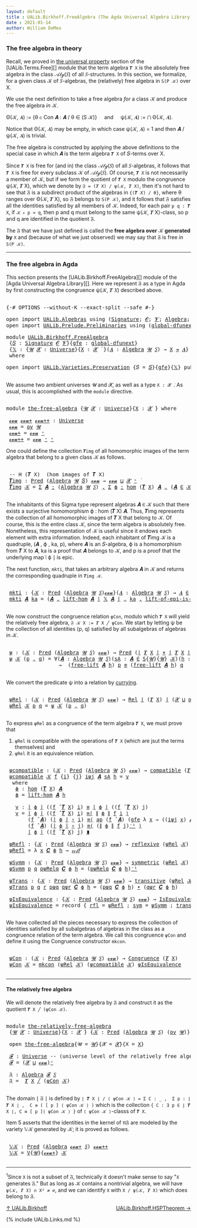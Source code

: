 ```yaml
---
layout: default
title : UALib.Birkhoff.FreeAlgebra (The Agda Universal Algebra Library)
date : 2021-01-14
author: William DeMeo
---
```


### <a id="the-free-algebra-in-theory">The free algebra in theory</a>

Recall, we proved in [the universal property](UALib.Terms.Free.html#the-universal-property) section of the [UALib.Terms.Free][] module that the term algebra `𝑻 X` is the absolutely free algebra in the class 𝒜𝓁ℊ(𝑆) of all 𝑆-structures. In this section, we formalize, for a given class 𝒦 of 𝑆-algebras, the (relatively) free algebra in `S(P 𝒦)` over X.

We use the next definition to take a free algebra *for* a class 𝒦 and produce the free algebra *in* 𝒦.

Θ(𝒦, 𝑨) := {θ ∈ Con 𝑨 : 𝑨 / θ ∈ (S 𝒦)} &nbsp; &nbsp; and &nbsp; &nbsp; ψ(𝒦, 𝑨) := ⋂ Θ(𝒦, 𝑨).

Notice that Θ(𝒦, 𝑨) may be empty, in which case ψ(𝒦, 𝑨) = 1 and then 𝑨 / ψ(𝒦, 𝑨) is trivial.

The free algebra is constructed by applying the above definitions to the special case in which 𝑨 is the term algebra `𝑻 X` of 𝑆-terms over X.

Since `𝑻 X` is free for (and in) the class 𝒜𝓁ℊ(𝑆) of all 𝑆-algebras, it follows that `𝑻 X` is free for every subclass 𝒦 of 𝒜𝓁ℊ(𝑆). Of course, `𝑻 X` is not necessarily a member of 𝒦, but if we form the quotient of `𝑻 X` modulo the congruence ψ(𝒦, 𝑻 X), which we denote by `𝔉 = (𝑻 X) / ψ(𝒦, 𝑻 X)`, then it's not hard to see that 𝔉 is a subdirect product of the algebras in `{(𝑻 𝑋) / θ}`, where θ ranges over Θ(𝒦, 𝑻 X), so 𝔉 belongs to `S(P 𝒦)`, and it follows that 𝔉 satisfies all the identities satisfied by all members of 𝒦.  Indeed, for each pair `p q : 𝑻 X`, if `𝒦 ⊧ p ≈ q`, then p and q must belong to the same ψ(𝒦, 𝑻 X)-class, so p and q are identified in the quotient 𝔉.

The 𝔉 that we have just defined is called the **free algebra over** 𝒦 **generated by** `X` and (because of what we just observed) we may say that 𝔉 is free *in* `S(P 𝒦)`.

-----------------------

### <a id="the-free-algebra-in-agda">The free algebra in Agda</a>

This section presents the [UALib.Birkhoff.FreeAlgebra][] module of the [Agda Universal Algebra Library][].  Here we represent 𝔉 as a type in Agda by first constructing the congruence ψ(𝒦, 𝑻 𝑋) described above.

<pre class="Agda">

<a id="2162" class="Symbol">{-#</a> <a id="2166" class="Keyword">OPTIONS</a> <a id="2174" class="Pragma">--without-K</a> <a id="2186" class="Pragma">--exact-split</a> <a id="2200" class="Pragma">--safe</a> <a id="2207" class="Symbol">#-}</a>

<a id="2212" class="Keyword">open</a> <a id="2217" class="Keyword">import</a> <a id="2224" href="UALib.Algebras.html" class="Module">UALib.Algebras</a> <a id="2239" class="Keyword">using</a> <a id="2245" class="Symbol">(</a><a id="2246" href="UALib.Algebras.Signatures.html#1457" class="Function">Signature</a><a id="2255" class="Symbol">;</a> <a id="2257" href="universes.html#613" class="Generalizable">𝓞</a><a id="2258" class="Symbol">;</a> <a id="2260" href="universes.html#617" class="Generalizable">𝓥</a><a id="2261" class="Symbol">;</a> <a id="2263" href="UALib.Algebras.Algebras.html#813" class="Function">Algebra</a><a id="2270" class="Symbol">;</a> <a id="2272" href="UALib.Algebras.Algebras.html#3579" class="Function Operator">_↠_</a><a id="2275" class="Symbol">)</a>
<a id="2277" class="Keyword">open</a> <a id="2282" class="Keyword">import</a> <a id="2289" href="UALib.Prelude.Preliminaries.html" class="Module">UALib.Prelude.Preliminaries</a> <a id="2317" class="Keyword">using</a> <a id="2323" class="Symbol">(</a><a id="2324" href="MGS-Subsingleton-Theorems.html#3468" class="Function">global-dfunext</a><a id="2338" class="Symbol">;</a> <a id="2340" href="universes.html#551" class="Postulate">Universe</a><a id="2348" class="Symbol">;</a> <a id="2350" href="universes.html#758" class="Function Operator">_̇</a><a id="2352" class="Symbol">)</a>

<a id="2355" class="Keyword">module</a> <a id="2362" href="UALib.Birkhoff.FreeAlgebra.html" class="Module">UALib.Birkhoff.FreeAlgebra</a>
 <a id="2390" class="Symbol">{</a><a id="2391" href="UALib.Birkhoff.FreeAlgebra.html#2391" class="Bound">𝑆</a> <a id="2393" class="Symbol">:</a> <a id="2395" href="UALib.Algebras.Signatures.html#1457" class="Function">Signature</a> <a id="2405" href="universes.html#613" class="Generalizable">𝓞</a> <a id="2407" href="universes.html#617" class="Generalizable">𝓥</a><a id="2408" class="Symbol">}{</a><a id="2410" href="UALib.Birkhoff.FreeAlgebra.html#2410" class="Bound">gfe</a> <a id="2414" class="Symbol">:</a> <a id="2416" href="MGS-Subsingleton-Theorems.html#3468" class="Function">global-dfunext</a><a id="2430" class="Symbol">}</a>
 <a id="2433" class="Symbol">{</a><a id="2434" href="UALib.Birkhoff.FreeAlgebra.html#2434" class="Bound">𝕏</a> <a id="2436" class="Symbol">:</a> <a id="2438" class="Symbol">{</a><a id="2439" href="UALib.Birkhoff.FreeAlgebra.html#2439" class="Bound">𝓤</a> <a id="2441" href="UALib.Birkhoff.FreeAlgebra.html#2441" class="Bound">𝓧</a> <a id="2443" class="Symbol">:</a> <a id="2445" href="universes.html#551" class="Postulate">Universe</a><a id="2453" class="Symbol">}{</a><a id="2455" href="UALib.Birkhoff.FreeAlgebra.html#2455" class="Bound">X</a> <a id="2457" class="Symbol">:</a> <a id="2459" href="UALib.Birkhoff.FreeAlgebra.html#2441" class="Bound">𝓧</a> <a id="2461" href="universes.html#758" class="Function Operator">̇</a> <a id="2463" class="Symbol">}(</a><a id="2465" href="UALib.Birkhoff.FreeAlgebra.html#2465" class="Bound">𝑨</a> <a id="2467" class="Symbol">:</a> <a id="2469" href="UALib.Algebras.Algebras.html#813" class="Function">Algebra</a> <a id="2477" href="UALib.Birkhoff.FreeAlgebra.html#2439" class="Bound">𝓤</a> <a id="2479" href="UALib.Birkhoff.FreeAlgebra.html#2391" class="Bound">𝑆</a><a id="2480" class="Symbol">)</a> <a id="2482" class="Symbol">→</a> <a id="2484" href="UALib.Birkhoff.FreeAlgebra.html#2455" class="Bound">X</a> <a id="2486" href="UALib.Algebras.Algebras.html#3579" class="Function Operator">↠</a> <a id="2488" href="UALib.Birkhoff.FreeAlgebra.html#2465" class="Bound">𝑨</a><a id="2489" class="Symbol">}</a>
 <a id="2492" class="Keyword">where</a>

<a id="2499" class="Keyword">open</a> <a id="2504" class="Keyword">import</a> <a id="2511" href="UALib.Varieties.Preservation.html" class="Module">UALib.Varieties.Preservation</a> <a id="2540" class="Symbol">{</a><a id="2541" class="Argument">𝑆</a> <a id="2543" class="Symbol">=</a> <a id="2545" href="UALib.Birkhoff.FreeAlgebra.html#2391" class="Bound">𝑆</a><a id="2546" class="Symbol">}{</a><a id="2548" href="UALib.Birkhoff.FreeAlgebra.html#2410" class="Bound">gfe</a><a id="2551" class="Symbol">}{</a><a id="2553" href="UALib.Birkhoff.FreeAlgebra.html#2434" class="Bound">𝕏</a><a id="2554" class="Symbol">}</a> <a id="2556" class="Keyword">public</a>

</pre>

We assume two ambient universes 𝓤 and 𝓧, as well as a type `X : 𝓧 ̇`. As usual, this is accomplished with the `module` directive.

<pre class="Agda">

<a id="2721" class="Keyword">module</a> <a id="the-free-algebra"></a><a id="2728" href="UALib.Birkhoff.FreeAlgebra.html#2728" class="Module">the-free-algebra</a> <a id="2745" class="Symbol">{</a><a id="2746" href="UALib.Birkhoff.FreeAlgebra.html#2746" class="Bound">𝓤</a> <a id="2748" href="UALib.Birkhoff.FreeAlgebra.html#2748" class="Bound">𝓧</a> <a id="2750" class="Symbol">:</a> <a id="2752" href="universes.html#551" class="Postulate">Universe</a><a id="2760" class="Symbol">}{</a><a id="2762" href="UALib.Birkhoff.FreeAlgebra.html#2762" class="Bound">X</a> <a id="2764" class="Symbol">:</a> <a id="2766" href="UALib.Birkhoff.FreeAlgebra.html#2748" class="Bound">𝓧</a> <a id="2768" href="universes.html#758" class="Function Operator">̇</a><a id="2769" class="Symbol">}</a> <a id="2771" class="Keyword">where</a>

 <a id="the-free-algebra.𝓸𝓿𝓾"></a><a id="2779" href="UALib.Birkhoff.FreeAlgebra.html#2779" class="Function">𝓸𝓿𝓾</a> <a id="the-free-algebra.𝓸𝓿𝓾+"></a><a id="2783" href="UALib.Birkhoff.FreeAlgebra.html#2783" class="Function">𝓸𝓿𝓾+</a> <a id="the-free-algebra.𝓸𝓿𝓾++"></a><a id="2788" href="UALib.Birkhoff.FreeAlgebra.html#2788" class="Function">𝓸𝓿𝓾++</a> <a id="2794" class="Symbol">:</a> <a id="2796" href="universes.html#551" class="Postulate">Universe</a>
 <a id="2806" href="UALib.Birkhoff.FreeAlgebra.html#2779" class="Function">𝓸𝓿𝓾</a> <a id="2810" class="Symbol">=</a> <a id="2812" href="UALib.Relations.Congruences.html#933" class="Function">ov</a> <a id="2815" href="UALib.Birkhoff.FreeAlgebra.html#2746" class="Bound">𝓤</a>
 <a id="2818" href="UALib.Birkhoff.FreeAlgebra.html#2783" class="Function">𝓸𝓿𝓾+</a> <a id="2823" class="Symbol">=</a> <a id="2825" href="UALib.Birkhoff.FreeAlgebra.html#2779" class="Function">𝓸𝓿𝓾</a> <a id="2829" href="universes.html#527" class="Function Operator">⁺</a>
 <a id="2832" href="UALib.Birkhoff.FreeAlgebra.html#2788" class="Function">𝓸𝓿𝓾++</a> <a id="2838" class="Symbol">=</a> <a id="2840" href="UALib.Birkhoff.FreeAlgebra.html#2779" class="Function">𝓸𝓿𝓾</a> <a id="2844" href="universes.html#527" class="Function Operator">⁺</a> <a id="2846" href="universes.html#527" class="Function Operator">⁺</a>
</pre>

One could define the collection `𝑻img` of all homomorphic images of the term algebra that belong to a given class 𝒦 as follows.

<pre class="Agda">

 <a id="3004" class="Comment">-- H (𝑻 X)  (hom images of 𝑻 X)</a>
 <a id="the-free-algebra.𝑻img"></a><a id="3037" href="UALib.Birkhoff.FreeAlgebra.html#3037" class="Function">𝑻img</a> <a id="3042" class="Symbol">:</a> <a id="3044" href="UALib.Relations.Unary.html#1082" class="Function">Pred</a> <a id="3049" class="Symbol">(</a><a id="3050" href="UALib.Algebras.Algebras.html#813" class="Function">Algebra</a> <a id="3058" href="UALib.Birkhoff.FreeAlgebra.html#2746" class="Bound">𝓤</a> <a id="3060" href="UALib.Birkhoff.FreeAlgebra.html#2391" class="Bound">𝑆</a><a id="3061" class="Symbol">)</a> <a id="3063" href="UALib.Birkhoff.FreeAlgebra.html#2779" class="Function">𝓸𝓿𝓾</a> <a id="3067" class="Symbol">→</a> <a id="3069" href="UALib.Birkhoff.FreeAlgebra.html#2779" class="Function">𝓸𝓿𝓾</a> <a id="3073" href="Agda.Primitive.html#636" class="Function Operator">⊔</a> <a id="3075" href="UALib.Birkhoff.FreeAlgebra.html#2748" class="Bound">𝓧</a> <a id="3077" href="universes.html#527" class="Function Operator">⁺</a> <a id="3079" href="universes.html#758" class="Function Operator">̇</a>
 <a id="3082" href="UALib.Birkhoff.FreeAlgebra.html#3037" class="Function">𝑻img</a> <a id="3087" href="UALib.Birkhoff.FreeAlgebra.html#3087" class="Bound">𝒦</a> <a id="3089" class="Symbol">=</a> <a id="3091" href="MGS-MLTT.html#3074" class="Function">Σ</a> <a id="3093" href="UALib.Birkhoff.FreeAlgebra.html#3093" class="Bound">𝑨</a> <a id="3095" href="MGS-MLTT.html#3074" class="Function">꞉</a> <a id="3097" class="Symbol">(</a><a id="3098" href="UALib.Algebras.Algebras.html#813" class="Function">Algebra</a> <a id="3106" href="UALib.Birkhoff.FreeAlgebra.html#2746" class="Bound">𝓤</a> <a id="3108" href="UALib.Birkhoff.FreeAlgebra.html#2391" class="Bound">𝑆</a><a id="3109" class="Symbol">)</a> <a id="3111" href="MGS-MLTT.html#3074" class="Function">,</a> <a id="3113" href="MGS-MLTT.html#3074" class="Function">Σ</a> <a id="3115" href="UALib.Birkhoff.FreeAlgebra.html#3115" class="Bound">ϕ</a> <a id="3117" href="MGS-MLTT.html#3074" class="Function">꞉</a> <a id="3119" href="UALib.Homomorphisms.Basic.html#2062" class="Function">hom</a> <a id="3123" class="Symbol">(</a><a id="3124" href="UALib.Terms.Free.html#1035" class="Function">𝑻</a> <a id="3126" href="UALib.Birkhoff.FreeAlgebra.html#2762" class="Bound">X</a><a id="3127" class="Symbol">)</a> <a id="3129" href="UALib.Birkhoff.FreeAlgebra.html#3093" class="Bound">𝑨</a> <a id="3131" href="MGS-MLTT.html#3074" class="Function">,</a> <a id="3133" class="Symbol">(</a><a id="3134" href="UALib.Birkhoff.FreeAlgebra.html#3093" class="Bound">𝑨</a> <a id="3136" href="UALib.Relations.Unary.html#2719" class="Function Operator">∈</a> <a id="3138" href="UALib.Birkhoff.FreeAlgebra.html#3087" class="Bound">𝒦</a><a id="3139" class="Symbol">)</a> <a id="3141" href="MGS-MLTT.html#3515" class="Function Operator">×</a> <a id="3143" href="UALib.Prelude.Inverses.html#2388" class="Function">Epic</a> <a id="3148" href="UALib.Prelude.Preliminaries.html#10371" class="Function Operator">∣</a> <a id="3150" href="UALib.Birkhoff.FreeAlgebra.html#3115" class="Bound">ϕ</a> <a id="3152" href="UALib.Prelude.Preliminaries.html#10371" class="Function Operator">∣</a>

</pre>

The inhabitants of this Sigma type represent algebras 𝑨 ∈ 𝒦 such that there exists a surjective homomorphism ϕ : hom (𝑻 X) 𝑨. Thus, 𝑻img represents the collection of all homomorphic images of 𝑻 X that belong to 𝒦.  Of course, this is the entire class 𝒦, since the term algebra is absolutely free. Nonetheless, this representation of 𝒦 is useful since it endows each element with extra information.  Indeed, each inhabitant of 𝑻img 𝒦 is a quadruple, (𝑨 , ϕ , ka, p), where 𝑨 is an 𝑆-algebra, ϕ is a homomorphism from 𝑻 X to 𝑨, ka is a proof that 𝑨 belongs to 𝒦, and p is a proof that the underlying map ∣ ϕ ∣ is epic.

The next function, `mkti`, that takes an arbitrary algebra 𝑨 in 𝒦 and returns the corresponding quadruple in `𝑻img 𝒦`.

<pre class="Agda">

 <a id="the-free-algebra.mkti"></a><a id="3920" href="UALib.Birkhoff.FreeAlgebra.html#3920" class="Function">mkti</a> <a id="3925" class="Symbol">:</a> <a id="3927" class="Symbol">{</a><a id="3928" href="UALib.Birkhoff.FreeAlgebra.html#3928" class="Bound">𝒦</a> <a id="3930" class="Symbol">:</a> <a id="3932" href="UALib.Relations.Unary.html#1082" class="Function">Pred</a> <a id="3937" class="Symbol">(</a><a id="3938" href="UALib.Algebras.Algebras.html#813" class="Function">Algebra</a> <a id="3946" href="UALib.Birkhoff.FreeAlgebra.html#2746" class="Bound">𝓤</a> <a id="3948" href="UALib.Birkhoff.FreeAlgebra.html#2391" class="Bound">𝑆</a><a id="3949" class="Symbol">)</a><a id="3950" href="UALib.Birkhoff.FreeAlgebra.html#2779" class="Function">𝓸𝓿𝓾</a><a id="3953" class="Symbol">}(</a><a id="3955" href="UALib.Birkhoff.FreeAlgebra.html#3955" class="Bound">𝑨</a> <a id="3957" class="Symbol">:</a> <a id="3959" href="UALib.Algebras.Algebras.html#813" class="Function">Algebra</a> <a id="3967" href="UALib.Birkhoff.FreeAlgebra.html#2746" class="Bound">𝓤</a> <a id="3969" href="UALib.Birkhoff.FreeAlgebra.html#2391" class="Bound">𝑆</a><a id="3970" class="Symbol">)</a> <a id="3972" class="Symbol">→</a> <a id="3974" href="UALib.Birkhoff.FreeAlgebra.html#3955" class="Bound">𝑨</a> <a id="3976" href="UALib.Relations.Unary.html#2719" class="Function Operator">∈</a> <a id="3978" href="UALib.Birkhoff.FreeAlgebra.html#3928" class="Bound">𝒦</a> <a id="3980" class="Symbol">→</a> <a id="3982" href="UALib.Birkhoff.FreeAlgebra.html#3037" class="Function">𝑻img</a> <a id="3987" href="UALib.Birkhoff.FreeAlgebra.html#3928" class="Bound">𝒦</a>
 <a id="3990" href="UALib.Birkhoff.FreeAlgebra.html#3920" class="Function">mkti</a> <a id="3995" href="UALib.Birkhoff.FreeAlgebra.html#3995" class="Bound">𝑨</a> <a id="3997" href="UALib.Birkhoff.FreeAlgebra.html#3997" class="Bound">ka</a> <a id="4000" class="Symbol">=</a> <a id="4002" class="Symbol">(</a><a id="4003" href="UALib.Birkhoff.FreeAlgebra.html#3995" class="Bound">𝑨</a> <a id="4005" href="MGS-MLTT.html#2929" class="InductiveConstructor Operator">,</a> <a id="4007" href="UALib.Terms.Free.html#1757" class="Function">lift-hom</a> <a id="4016" href="UALib.Birkhoff.FreeAlgebra.html#3995" class="Bound">𝑨</a> <a id="4018" href="UALib.Prelude.Preliminaries.html#10371" class="Function Operator">∣</a> <a id="4020" href="UALib.Birkhoff.FreeAlgebra.html#2434" class="Bound">𝕏</a> <a id="4022" href="UALib.Birkhoff.FreeAlgebra.html#3995" class="Bound">𝑨</a> <a id="4024" href="UALib.Prelude.Preliminaries.html#10371" class="Function Operator">∣</a> <a id="4026" href="MGS-MLTT.html#2929" class="InductiveConstructor Operator">,</a> <a id="4028" href="UALib.Birkhoff.FreeAlgebra.html#3997" class="Bound">ka</a> <a id="4031" href="MGS-MLTT.html#2929" class="InductiveConstructor Operator">,</a> <a id="4033" href="UALib.Terms.Free.html#3055" class="Function">lift-of-epi-is-epi</a> <a id="4052" href="UALib.Birkhoff.FreeAlgebra.html#3995" class="Bound">𝑨</a> <a id="4054" href="UALib.Prelude.Preliminaries.html#10371" class="Function Operator">∣</a> <a id="4056" href="UALib.Birkhoff.FreeAlgebra.html#2434" class="Bound">𝕏</a> <a id="4058" href="UALib.Birkhoff.FreeAlgebra.html#3995" class="Bound">𝑨</a> <a id="4060" href="UALib.Prelude.Preliminaries.html#10371" class="Function Operator">∣</a> <a id="4062" href="UALib.Prelude.Preliminaries.html#10452" class="Function Operator">∥</a> <a id="4064" href="UALib.Birkhoff.FreeAlgebra.html#2434" class="Bound">𝕏</a> <a id="4066" href="UALib.Birkhoff.FreeAlgebra.html#3995" class="Bound">𝑨</a> <a id="4068" href="UALib.Prelude.Preliminaries.html#10452" class="Function Operator">∥</a><a id="4069" class="Symbol">)</a>

</pre>

We now construct the congruence relation `ψCon`, modulo which `𝑻 X` will yield the relatively free algebra, `𝔉 𝒦 X := 𝑻 X ╱ ψCon`. We start by letting ψ be the collection of all identities (p, q) satisfied by all subalgebras of algebras in 𝒦.

<pre class="Agda">

 <a id="the-free-algebra.ψ"></a><a id="4343" href="UALib.Birkhoff.FreeAlgebra.html#4343" class="Function">ψ</a> <a id="4345" class="Symbol">:</a> <a id="4347" class="Symbol">(</a><a id="4348" href="UALib.Birkhoff.FreeAlgebra.html#4348" class="Bound">𝒦</a> <a id="4350" class="Symbol">:</a> <a id="4352" href="UALib.Relations.Unary.html#1082" class="Function">Pred</a> <a id="4357" class="Symbol">(</a><a id="4358" href="UALib.Algebras.Algebras.html#813" class="Function">Algebra</a> <a id="4366" href="UALib.Birkhoff.FreeAlgebra.html#2746" class="Bound">𝓤</a> <a id="4368" href="UALib.Birkhoff.FreeAlgebra.html#2391" class="Bound">𝑆</a><a id="4369" class="Symbol">)</a> <a id="4371" href="UALib.Birkhoff.FreeAlgebra.html#2779" class="Function">𝓸𝓿𝓾</a><a id="4374" class="Symbol">)</a> <a id="4376" class="Symbol">→</a> <a id="4378" href="UALib.Relations.Unary.html#1082" class="Function">Pred</a> <a id="4383" class="Symbol">(</a><a id="4384" href="UALib.Prelude.Preliminaries.html#10371" class="Function Operator">∣</a> <a id="4386" href="UALib.Terms.Free.html#1035" class="Function">𝑻</a> <a id="4388" href="UALib.Birkhoff.FreeAlgebra.html#2762" class="Bound">X</a> <a id="4390" href="UALib.Prelude.Preliminaries.html#10371" class="Function Operator">∣</a> <a id="4392" href="MGS-MLTT.html#3515" class="Function Operator">×</a> <a id="4394" href="UALib.Prelude.Preliminaries.html#10371" class="Function Operator">∣</a> <a id="4396" href="UALib.Terms.Free.html#1035" class="Function">𝑻</a> <a id="4398" href="UALib.Birkhoff.FreeAlgebra.html#2762" class="Bound">X</a> <a id="4400" href="UALib.Prelude.Preliminaries.html#10371" class="Function Operator">∣</a><a id="4401" class="Symbol">)</a> <a id="4403" class="Symbol">(</a><a id="4404" href="UALib.Birkhoff.FreeAlgebra.html#2748" class="Bound">𝓧</a> <a id="4406" href="Agda.Primitive.html#636" class="Function Operator">⊔</a> <a id="4408" href="UALib.Relations.Congruences.html#933" class="Function">ov</a> <a id="4411" href="UALib.Birkhoff.FreeAlgebra.html#2746" class="Bound">𝓤</a><a id="4412" class="Symbol">)</a>
 <a id="4415" href="UALib.Birkhoff.FreeAlgebra.html#4343" class="Function">ψ</a> <a id="4417" href="UALib.Birkhoff.FreeAlgebra.html#4417" class="Bound">𝒦</a> <a id="4419" class="Symbol">(</a><a id="4420" href="UALib.Birkhoff.FreeAlgebra.html#4420" class="Bound">p</a> <a id="4422" href="MGS-MLTT.html#2929" class="InductiveConstructor Operator">,</a> <a id="4424" href="UALib.Birkhoff.FreeAlgebra.html#4424" class="Bound">q</a><a id="4425" class="Symbol">)</a> <a id="4427" class="Symbol">=</a> <a id="4429" class="Symbol">∀(</a><a id="4431" href="UALib.Birkhoff.FreeAlgebra.html#4431" class="Bound">𝑨</a> <a id="4433" class="Symbol">:</a> <a id="4435" href="UALib.Algebras.Algebras.html#813" class="Function">Algebra</a> <a id="4443" href="UALib.Birkhoff.FreeAlgebra.html#2746" class="Bound">𝓤</a> <a id="4445" href="UALib.Birkhoff.FreeAlgebra.html#2391" class="Bound">𝑆</a><a id="4446" class="Symbol">)(</a><a id="4448" href="UALib.Birkhoff.FreeAlgebra.html#4448" class="Bound">sA</a> <a id="4451" class="Symbol">:</a> <a id="4453" href="UALib.Birkhoff.FreeAlgebra.html#4431" class="Bound">𝑨</a> <a id="4455" href="UALib.Relations.Unary.html#2719" class="Function Operator">∈</a> <a id="4457" href="UALib.Varieties.Varieties.html#3164" class="Datatype">S</a><a id="4458" class="Symbol">{</a><a id="4459" href="UALib.Birkhoff.FreeAlgebra.html#2746" class="Bound">𝓤</a><a id="4460" class="Symbol">}{</a><a id="4462" href="UALib.Birkhoff.FreeAlgebra.html#2746" class="Bound">𝓤</a><a id="4463" class="Symbol">}</a> <a id="4465" href="UALib.Birkhoff.FreeAlgebra.html#4417" class="Bound">𝒦</a><a id="4466" class="Symbol">)(</a><a id="4468" href="UALib.Birkhoff.FreeAlgebra.html#4468" class="Bound">h</a> <a id="4470" class="Symbol">:</a> <a id="4472" href="UALib.Birkhoff.FreeAlgebra.html#2762" class="Bound">X</a> <a id="4474" class="Symbol">→</a> <a id="4476" href="UALib.Prelude.Preliminaries.html#10371" class="Function Operator">∣</a> <a id="4478" href="UALib.Birkhoff.FreeAlgebra.html#4431" class="Bound">𝑨</a> <a id="4480" href="UALib.Prelude.Preliminaries.html#10371" class="Function Operator">∣</a> <a id="4482" class="Symbol">)</a>
                 <a id="4501" class="Symbol">→</a>  <a id="4504" class="Symbol">(</a><a id="4505" href="UALib.Terms.Free.html#1515" class="Function">free-lift</a> <a id="4515" href="UALib.Birkhoff.FreeAlgebra.html#4431" class="Bound">𝑨</a> <a id="4517" href="UALib.Birkhoff.FreeAlgebra.html#4468" class="Bound">h</a><a id="4518" class="Symbol">)</a> <a id="4520" href="UALib.Birkhoff.FreeAlgebra.html#4420" class="Bound">p</a> <a id="4522" href="MGS-MLTT.html#4207" class="Datatype Operator">≡</a> <a id="4524" class="Symbol">(</a><a id="4525" href="UALib.Terms.Free.html#1515" class="Function">free-lift</a> <a id="4535" href="UALib.Birkhoff.FreeAlgebra.html#4431" class="Bound">𝑨</a> <a id="4537" href="UALib.Birkhoff.FreeAlgebra.html#4468" class="Bound">h</a><a id="4538" class="Symbol">)</a> <a id="4540" href="UALib.Birkhoff.FreeAlgebra.html#4424" class="Bound">q</a>

</pre>

We convert the predicate ψ into a relation by [currying](https://en.wikipedia.org/wiki/Currying).

<pre class="Agda">

 <a id="the-free-algebra.ψRel"></a><a id="4669" href="UALib.Birkhoff.FreeAlgebra.html#4669" class="Function">ψRel</a> <a id="4674" class="Symbol">:</a> <a id="4676" class="Symbol">(</a><a id="4677" href="UALib.Birkhoff.FreeAlgebra.html#4677" class="Bound">𝒦</a> <a id="4679" class="Symbol">:</a> <a id="4681" href="UALib.Relations.Unary.html#1082" class="Function">Pred</a> <a id="4686" class="Symbol">(</a><a id="4687" href="UALib.Algebras.Algebras.html#813" class="Function">Algebra</a> <a id="4695" href="UALib.Birkhoff.FreeAlgebra.html#2746" class="Bound">𝓤</a> <a id="4697" href="UALib.Birkhoff.FreeAlgebra.html#2391" class="Bound">𝑆</a><a id="4698" class="Symbol">)</a> <a id="4700" href="UALib.Birkhoff.FreeAlgebra.html#2779" class="Function">𝓸𝓿𝓾</a><a id="4703" class="Symbol">)</a> <a id="4705" class="Symbol">→</a> <a id="4707" href="UALib.Relations.Binary.html#1507" class="Function">Rel</a> <a id="4711" href="UALib.Prelude.Preliminaries.html#10371" class="Function Operator">∣</a> <a id="4713" class="Symbol">(</a><a id="4714" href="UALib.Terms.Free.html#1035" class="Function">𝑻</a> <a id="4716" href="UALib.Birkhoff.FreeAlgebra.html#2762" class="Bound">X</a><a id="4717" class="Symbol">)</a> <a id="4719" href="UALib.Prelude.Preliminaries.html#10371" class="Function Operator">∣</a> <a id="4721" class="Symbol">(</a><a id="4722" href="UALib.Birkhoff.FreeAlgebra.html#2748" class="Bound">𝓧</a> <a id="4724" href="Agda.Primitive.html#636" class="Function Operator">⊔</a> <a id="4726" href="UALib.Relations.Congruences.html#933" class="Function">ov</a> <a id="4729" href="UALib.Birkhoff.FreeAlgebra.html#2746" class="Bound">𝓤</a><a id="4730" class="Symbol">)</a>
 <a id="4733" href="UALib.Birkhoff.FreeAlgebra.html#4669" class="Function">ψRel</a> <a id="4738" href="UALib.Birkhoff.FreeAlgebra.html#4738" class="Bound">𝒦</a> <a id="4740" href="UALib.Birkhoff.FreeAlgebra.html#4740" class="Bound">p</a> <a id="4742" href="UALib.Birkhoff.FreeAlgebra.html#4742" class="Bound">q</a> <a id="4744" class="Symbol">=</a> <a id="4746" href="UALib.Birkhoff.FreeAlgebra.html#4343" class="Function">ψ</a> <a id="4748" href="UALib.Birkhoff.FreeAlgebra.html#4738" class="Bound">𝒦</a> <a id="4750" class="Symbol">(</a><a id="4751" href="UALib.Birkhoff.FreeAlgebra.html#4740" class="Bound">p</a> <a id="4753" href="MGS-MLTT.html#2929" class="InductiveConstructor Operator">,</a> <a id="4755" href="UALib.Birkhoff.FreeAlgebra.html#4742" class="Bound">q</a><a id="4756" class="Symbol">)</a>

</pre>

To express `ψRel` as a congruence of the term algebra `𝑻 X`, we must prove that

1. `ψRel` is compatible with the operations of `𝑻 X` (which are jsut the terms themselves) and
2. `ψRel` it is an equivalence relation.

<pre class="Agda">

 <a id="the-free-algebra.ψcompatible"></a><a id="5004" href="UALib.Birkhoff.FreeAlgebra.html#5004" class="Function">ψcompatible</a> <a id="5016" class="Symbol">:</a> <a id="5018" class="Symbol">(</a><a id="5019" href="UALib.Birkhoff.FreeAlgebra.html#5019" class="Bound">𝒦</a> <a id="5021" class="Symbol">:</a> <a id="5023" href="UALib.Relations.Unary.html#1082" class="Function">Pred</a> <a id="5028" class="Symbol">(</a><a id="5029" href="UALib.Algebras.Algebras.html#813" class="Function">Algebra</a> <a id="5037" href="UALib.Birkhoff.FreeAlgebra.html#2746" class="Bound">𝓤</a> <a id="5039" href="UALib.Birkhoff.FreeAlgebra.html#2391" class="Bound">𝑆</a><a id="5040" class="Symbol">)</a> <a id="5042" href="UALib.Birkhoff.FreeAlgebra.html#2779" class="Function">𝓸𝓿𝓾</a><a id="5045" class="Symbol">)</a> <a id="5047" class="Symbol">→</a> <a id="5049" href="UALib.Relations.Quotients.html#6644" class="Function">compatible</a> <a id="5060" class="Symbol">(</a><a id="5061" href="UALib.Terms.Free.html#1035" class="Function">𝑻</a> <a id="5063" href="UALib.Birkhoff.FreeAlgebra.html#2762" class="Bound">X</a><a id="5064" class="Symbol">)(</a><a id="5066" href="UALib.Birkhoff.FreeAlgebra.html#4669" class="Function">ψRel</a> <a id="5071" href="UALib.Birkhoff.FreeAlgebra.html#5019" class="Bound">𝒦</a><a id="5072" class="Symbol">)</a>
 <a id="5075" href="UALib.Birkhoff.FreeAlgebra.html#5004" class="Function">ψcompatible</a> <a id="5087" href="UALib.Birkhoff.FreeAlgebra.html#5087" class="Bound">𝒦</a> <a id="5089" href="UALib.Birkhoff.FreeAlgebra.html#5089" class="Bound">f</a> <a id="5091" class="Symbol">{</a><a id="5092" href="UALib.Birkhoff.FreeAlgebra.html#5092" class="Bound">i</a><a id="5093" class="Symbol">}</a> <a id="5095" class="Symbol">{</a><a id="5096" href="UALib.Birkhoff.FreeAlgebra.html#5096" class="Bound">j</a><a id="5097" class="Symbol">}</a> <a id="5099" href="UALib.Birkhoff.FreeAlgebra.html#5099" class="Bound">iψj</a> <a id="5103" href="UALib.Birkhoff.FreeAlgebra.html#5103" class="Bound">𝑨</a> <a id="5105" href="UALib.Birkhoff.FreeAlgebra.html#5105" class="Bound">sA</a> <a id="5108" href="UALib.Birkhoff.FreeAlgebra.html#5108" class="Bound">h</a> <a id="5110" class="Symbol">=</a> <a id="5112" href="UALib.Birkhoff.FreeAlgebra.html#5165" class="Function">γ</a>
  <a id="5116" class="Keyword">where</a>
   <a id="5125" href="UALib.Birkhoff.FreeAlgebra.html#5125" class="Function">ϕ</a> <a id="5127" class="Symbol">:</a> <a id="5129" href="UALib.Homomorphisms.Basic.html#2062" class="Function">hom</a> <a id="5133" class="Symbol">(</a><a id="5134" href="UALib.Terms.Free.html#1035" class="Function">𝑻</a> <a id="5136" href="UALib.Birkhoff.FreeAlgebra.html#2762" class="Bound">X</a><a id="5137" class="Symbol">)</a> <a id="5139" href="UALib.Birkhoff.FreeAlgebra.html#5103" class="Bound">𝑨</a>
   <a id="5144" href="UALib.Birkhoff.FreeAlgebra.html#5125" class="Function">ϕ</a> <a id="5146" class="Symbol">=</a> <a id="5148" href="UALib.Terms.Free.html#1757" class="Function">lift-hom</a> <a id="5157" href="UALib.Birkhoff.FreeAlgebra.html#5103" class="Bound">𝑨</a> <a id="5159" href="UALib.Birkhoff.FreeAlgebra.html#5108" class="Bound">h</a>

   <a id="5165" href="UALib.Birkhoff.FreeAlgebra.html#5165" class="Function">γ</a> <a id="5167" class="Symbol">:</a> <a id="5169" href="UALib.Prelude.Preliminaries.html#10371" class="Function Operator">∣</a> <a id="5171" href="UALib.Birkhoff.FreeAlgebra.html#5125" class="Function">ϕ</a> <a id="5173" href="UALib.Prelude.Preliminaries.html#10371" class="Function Operator">∣</a> <a id="5175" class="Symbol">((</a><a id="5177" href="UALib.Birkhoff.FreeAlgebra.html#5089" class="Bound">f</a> <a id="5179" href="UALib.Algebras.Algebras.html#3080" class="Function Operator">̂</a> <a id="5181" href="UALib.Terms.Free.html#1035" class="Function">𝑻</a> <a id="5183" href="UALib.Birkhoff.FreeAlgebra.html#2762" class="Bound">X</a><a id="5184" class="Symbol">)</a> <a id="5186" href="UALib.Birkhoff.FreeAlgebra.html#5092" class="Bound">i</a><a id="5187" class="Symbol">)</a> <a id="5189" href="MGS-MLTT.html#4207" class="Datatype Operator">≡</a> <a id="5191" href="UALib.Prelude.Preliminaries.html#10371" class="Function Operator">∣</a> <a id="5193" href="UALib.Birkhoff.FreeAlgebra.html#5125" class="Function">ϕ</a> <a id="5195" href="UALib.Prelude.Preliminaries.html#10371" class="Function Operator">∣</a> <a id="5197" class="Symbol">((</a><a id="5199" href="UALib.Birkhoff.FreeAlgebra.html#5089" class="Bound">f</a> <a id="5201" href="UALib.Algebras.Algebras.html#3080" class="Function Operator">̂</a> <a id="5203" href="UALib.Terms.Free.html#1035" class="Function">𝑻</a> <a id="5205" href="UALib.Birkhoff.FreeAlgebra.html#2762" class="Bound">X</a><a id="5206" class="Symbol">)</a> <a id="5208" href="UALib.Birkhoff.FreeAlgebra.html#5096" class="Bound">j</a><a id="5209" class="Symbol">)</a>
   <a id="5214" href="UALib.Birkhoff.FreeAlgebra.html#5165" class="Function">γ</a> <a id="5216" class="Symbol">=</a> <a id="5218" href="UALib.Prelude.Preliminaries.html#10371" class="Function Operator">∣</a> <a id="5220" href="UALib.Birkhoff.FreeAlgebra.html#5125" class="Function">ϕ</a> <a id="5222" href="UALib.Prelude.Preliminaries.html#10371" class="Function Operator">∣</a> <a id="5224" class="Symbol">((</a><a id="5226" href="UALib.Birkhoff.FreeAlgebra.html#5089" class="Bound">f</a> <a id="5228" href="UALib.Algebras.Algebras.html#3080" class="Function Operator">̂</a> <a id="5230" href="UALib.Terms.Free.html#1035" class="Function">𝑻</a> <a id="5232" href="UALib.Birkhoff.FreeAlgebra.html#2762" class="Bound">X</a><a id="5233" class="Symbol">)</a> <a id="5235" href="UALib.Birkhoff.FreeAlgebra.html#5092" class="Bound">i</a><a id="5236" class="Symbol">)</a> <a id="5238" href="MGS-MLTT.html#5997" class="Function Operator">≡⟨</a> <a id="5241" href="UALib.Prelude.Preliminaries.html#10452" class="Function Operator">∥</a> <a id="5243" href="UALib.Birkhoff.FreeAlgebra.html#5125" class="Function">ϕ</a> <a id="5245" href="UALib.Prelude.Preliminaries.html#10452" class="Function Operator">∥</a> <a id="5247" href="UALib.Birkhoff.FreeAlgebra.html#5089" class="Bound">f</a> <a id="5249" href="UALib.Birkhoff.FreeAlgebra.html#5092" class="Bound">i</a> <a id="5251" href="MGS-MLTT.html#5997" class="Function Operator">⟩</a>
       <a id="5260" class="Symbol">(</a><a id="5261" href="UALib.Birkhoff.FreeAlgebra.html#5089" class="Bound">f</a> <a id="5263" href="UALib.Algebras.Algebras.html#3080" class="Function Operator">̂</a> <a id="5265" href="UALib.Birkhoff.FreeAlgebra.html#5103" class="Bound">𝑨</a><a id="5266" class="Symbol">)</a> <a id="5268" class="Symbol">(</a><a id="5269" href="UALib.Prelude.Preliminaries.html#10371" class="Function Operator">∣</a> <a id="5271" href="UALib.Birkhoff.FreeAlgebra.html#5125" class="Function">ϕ</a> <a id="5273" href="UALib.Prelude.Preliminaries.html#10371" class="Function Operator">∣</a> <a id="5275" href="MGS-MLTT.html#3813" class="Function Operator">∘</a> <a id="5277" href="UALib.Birkhoff.FreeAlgebra.html#5092" class="Bound">i</a><a id="5278" class="Symbol">)</a> <a id="5280" href="MGS-MLTT.html#5997" class="Function Operator">≡⟨</a> <a id="5283" href="MGS-MLTT.html#6613" class="Function">ap</a> <a id="5286" class="Symbol">(</a><a id="5287" href="UALib.Birkhoff.FreeAlgebra.html#5089" class="Bound">f</a> <a id="5289" href="UALib.Algebras.Algebras.html#3080" class="Function Operator">̂</a> <a id="5291" href="UALib.Birkhoff.FreeAlgebra.html#5103" class="Bound">𝑨</a><a id="5292" class="Symbol">)</a> <a id="5294" class="Symbol">(</a><a id="5295" href="UALib.Birkhoff.FreeAlgebra.html#2410" class="Bound">gfe</a> <a id="5299" class="Symbol">λ</a> <a id="5301" href="UALib.Birkhoff.FreeAlgebra.html#5301" class="Bound">x</a> <a id="5303" class="Symbol">→</a> <a id="5305" class="Symbol">((</a><a id="5307" href="UALib.Birkhoff.FreeAlgebra.html#5099" class="Bound">iψj</a> <a id="5311" href="UALib.Birkhoff.FreeAlgebra.html#5301" class="Bound">x</a><a id="5312" class="Symbol">)</a> <a id="5314" href="UALib.Birkhoff.FreeAlgebra.html#5103" class="Bound">𝑨</a> <a id="5316" href="UALib.Birkhoff.FreeAlgebra.html#5105" class="Bound">sA</a> <a id="5319" href="UALib.Birkhoff.FreeAlgebra.html#5108" class="Bound">h</a><a id="5320" class="Symbol">))</a> <a id="5323" href="MGS-MLTT.html#5997" class="Function Operator">⟩</a>
       <a id="5332" class="Symbol">(</a><a id="5333" href="UALib.Birkhoff.FreeAlgebra.html#5089" class="Bound">f</a> <a id="5335" href="UALib.Algebras.Algebras.html#3080" class="Function Operator">̂</a> <a id="5337" href="UALib.Birkhoff.FreeAlgebra.html#5103" class="Bound">𝑨</a><a id="5338" class="Symbol">)</a> <a id="5340" class="Symbol">(</a><a id="5341" href="UALib.Prelude.Preliminaries.html#10371" class="Function Operator">∣</a> <a id="5343" href="UALib.Birkhoff.FreeAlgebra.html#5125" class="Function">ϕ</a> <a id="5345" href="UALib.Prelude.Preliminaries.html#10371" class="Function Operator">∣</a> <a id="5347" href="MGS-MLTT.html#3813" class="Function Operator">∘</a> <a id="5349" href="UALib.Birkhoff.FreeAlgebra.html#5096" class="Bound">j</a><a id="5350" class="Symbol">)</a> <a id="5352" href="MGS-MLTT.html#5997" class="Function Operator">≡⟨</a> <a id="5355" class="Symbol">(</a><a id="5356" href="UALib.Prelude.Preliminaries.html#10452" class="Function Operator">∥</a> <a id="5358" href="UALib.Birkhoff.FreeAlgebra.html#5125" class="Function">ϕ</a> <a id="5360" href="UALib.Prelude.Preliminaries.html#10452" class="Function Operator">∥</a> <a id="5362" href="UALib.Birkhoff.FreeAlgebra.html#5089" class="Bound">f</a> <a id="5364" href="UALib.Birkhoff.FreeAlgebra.html#5096" class="Bound">j</a><a id="5365" class="Symbol">)</a><a id="5366" href="MGS-MLTT.html#6125" class="Function Operator">⁻¹</a> <a id="5369" href="MGS-MLTT.html#5997" class="Function Operator">⟩</a>
       <a id="5378" href="UALib.Prelude.Preliminaries.html#10371" class="Function Operator">∣</a> <a id="5380" href="UALib.Birkhoff.FreeAlgebra.html#5125" class="Function">ϕ</a> <a id="5382" href="UALib.Prelude.Preliminaries.html#10371" class="Function Operator">∣</a> <a id="5384" class="Symbol">((</a><a id="5386" href="UALib.Birkhoff.FreeAlgebra.html#5089" class="Bound">f</a> <a id="5388" href="UALib.Algebras.Algebras.html#3080" class="Function Operator">̂</a> <a id="5390" href="UALib.Terms.Free.html#1035" class="Function">𝑻</a> <a id="5392" href="UALib.Birkhoff.FreeAlgebra.html#2762" class="Bound">X</a><a id="5393" class="Symbol">)</a> <a id="5395" href="UALib.Birkhoff.FreeAlgebra.html#5096" class="Bound">j</a><a id="5396" class="Symbol">)</a> <a id="5398" href="MGS-MLTT.html#6079" class="Function Operator">∎</a>

 <a id="the-free-algebra.ψRefl"></a><a id="5402" href="UALib.Birkhoff.FreeAlgebra.html#5402" class="Function">ψRefl</a> <a id="5408" class="Symbol">:</a> <a id="5410" class="Symbol">{</a><a id="5411" href="UALib.Birkhoff.FreeAlgebra.html#5411" class="Bound">𝒦</a> <a id="5413" class="Symbol">:</a> <a id="5415" href="UALib.Relations.Unary.html#1082" class="Function">Pred</a> <a id="5420" class="Symbol">(</a><a id="5421" href="UALib.Algebras.Algebras.html#813" class="Function">Algebra</a> <a id="5429" href="UALib.Birkhoff.FreeAlgebra.html#2746" class="Bound">𝓤</a> <a id="5431" href="UALib.Birkhoff.FreeAlgebra.html#2391" class="Bound">𝑆</a><a id="5432" class="Symbol">)</a> <a id="5434" href="UALib.Birkhoff.FreeAlgebra.html#2779" class="Function">𝓸𝓿𝓾</a><a id="5437" class="Symbol">}</a> <a id="5439" class="Symbol">→</a> <a id="5441" href="UALib.Relations.Binary.html#2587" class="Function">reflexive</a> <a id="5451" class="Symbol">(</a><a id="5452" href="UALib.Birkhoff.FreeAlgebra.html#4669" class="Function">ψRel</a> <a id="5457" href="UALib.Birkhoff.FreeAlgebra.html#5411" class="Bound">𝒦</a><a id="5458" class="Symbol">)</a>
 <a id="5461" href="UALib.Birkhoff.FreeAlgebra.html#5402" class="Function">ψRefl</a> <a id="5467" class="Symbol">=</a> <a id="5469" class="Symbol">λ</a> <a id="5471" href="UALib.Birkhoff.FreeAlgebra.html#5471" class="Bound">x</a> <a id="5473" href="UALib.Birkhoff.FreeAlgebra.html#5473" class="Bound">𝑪</a> <a id="5475" href="UALib.Birkhoff.FreeAlgebra.html#5475" class="Bound">ϕ</a> <a id="5477" href="UALib.Birkhoff.FreeAlgebra.html#5477" class="Bound">h</a> <a id="5479" class="Symbol">→</a> <a id="5481" href="MGS-MLTT.html#4221" class="InductiveConstructor">𝓇ℯ𝒻𝓁</a>

 <a id="the-free-algebra.ψSymm"></a><a id="5488" href="UALib.Birkhoff.FreeAlgebra.html#5488" class="Function">ψSymm</a> <a id="5494" class="Symbol">:</a> <a id="5496" class="Symbol">{</a><a id="5497" href="UALib.Birkhoff.FreeAlgebra.html#5497" class="Bound">𝒦</a> <a id="5499" class="Symbol">:</a> <a id="5501" href="UALib.Relations.Unary.html#1082" class="Function">Pred</a> <a id="5506" class="Symbol">(</a><a id="5507" href="UALib.Algebras.Algebras.html#813" class="Function">Algebra</a> <a id="5515" href="UALib.Birkhoff.FreeAlgebra.html#2746" class="Bound">𝓤</a> <a id="5517" href="UALib.Birkhoff.FreeAlgebra.html#2391" class="Bound">𝑆</a><a id="5518" class="Symbol">)</a> <a id="5520" href="UALib.Birkhoff.FreeAlgebra.html#2779" class="Function">𝓸𝓿𝓾</a><a id="5523" class="Symbol">}</a> <a id="5525" class="Symbol">→</a> <a id="5527" href="UALib.Relations.Binary.html#2675" class="Function">symmetric</a> <a id="5537" class="Symbol">(</a><a id="5538" href="UALib.Birkhoff.FreeAlgebra.html#4669" class="Function">ψRel</a> <a id="5543" href="UALib.Birkhoff.FreeAlgebra.html#5497" class="Bound">𝒦</a><a id="5544" class="Symbol">)</a>
 <a id="5547" href="UALib.Birkhoff.FreeAlgebra.html#5488" class="Function">ψSymm</a> <a id="5553" href="UALib.Birkhoff.FreeAlgebra.html#5553" class="Bound">p</a> <a id="5555" href="UALib.Birkhoff.FreeAlgebra.html#5555" class="Bound">q</a> <a id="5557" href="UALib.Birkhoff.FreeAlgebra.html#5557" class="Bound">pψRelq</a> <a id="5564" href="UALib.Birkhoff.FreeAlgebra.html#5564" class="Bound">𝑪</a> <a id="5566" href="UALib.Birkhoff.FreeAlgebra.html#5566" class="Bound">ϕ</a> <a id="5568" href="UALib.Birkhoff.FreeAlgebra.html#5568" class="Bound">h</a> <a id="5570" class="Symbol">=</a> <a id="5572" class="Symbol">(</a><a id="5573" href="UALib.Birkhoff.FreeAlgebra.html#5557" class="Bound">pψRelq</a> <a id="5580" href="UALib.Birkhoff.FreeAlgebra.html#5564" class="Bound">𝑪</a> <a id="5582" href="UALib.Birkhoff.FreeAlgebra.html#5566" class="Bound">ϕ</a> <a id="5584" href="UALib.Birkhoff.FreeAlgebra.html#5568" class="Bound">h</a><a id="5585" class="Symbol">)</a><a id="5586" href="MGS-MLTT.html#6125" class="Function Operator">⁻¹</a>

 <a id="the-free-algebra.ψTrans"></a><a id="5591" href="UALib.Birkhoff.FreeAlgebra.html#5591" class="Function">ψTrans</a> <a id="5598" class="Symbol">:</a> <a id="5600" class="Symbol">{</a><a id="5601" href="UALib.Birkhoff.FreeAlgebra.html#5601" class="Bound">𝒦</a> <a id="5603" class="Symbol">:</a> <a id="5605" href="UALib.Relations.Unary.html#1082" class="Function">Pred</a> <a id="5610" class="Symbol">(</a><a id="5611" href="UALib.Algebras.Algebras.html#813" class="Function">Algebra</a> <a id="5619" href="UALib.Birkhoff.FreeAlgebra.html#2746" class="Bound">𝓤</a> <a id="5621" href="UALib.Birkhoff.FreeAlgebra.html#2391" class="Bound">𝑆</a><a id="5622" class="Symbol">)</a> <a id="5624" href="UALib.Birkhoff.FreeAlgebra.html#2779" class="Function">𝓸𝓿𝓾</a><a id="5627" class="Symbol">}</a> <a id="5629" class="Symbol">→</a> <a id="5631" href="UALib.Relations.Binary.html#2773" class="Function">transitive</a> <a id="5642" class="Symbol">(</a><a id="5643" href="UALib.Birkhoff.FreeAlgebra.html#4669" class="Function">ψRel</a> <a id="5648" href="UALib.Birkhoff.FreeAlgebra.html#5601" class="Bound">𝒦</a><a id="5649" class="Symbol">)</a>
 <a id="5652" href="UALib.Birkhoff.FreeAlgebra.html#5591" class="Function">ψTrans</a> <a id="5659" href="UALib.Birkhoff.FreeAlgebra.html#5659" class="Bound">p</a> <a id="5661" href="UALib.Birkhoff.FreeAlgebra.html#5661" class="Bound">q</a> <a id="5663" href="UALib.Birkhoff.FreeAlgebra.html#5663" class="Bound">r</a> <a id="5665" href="UALib.Birkhoff.FreeAlgebra.html#5665" class="Bound">pψq</a> <a id="5669" href="UALib.Birkhoff.FreeAlgebra.html#5669" class="Bound">qψr</a> <a id="5673" href="UALib.Birkhoff.FreeAlgebra.html#5673" class="Bound">𝑪</a> <a id="5675" href="UALib.Birkhoff.FreeAlgebra.html#5675" class="Bound">ϕ</a> <a id="5677" href="UALib.Birkhoff.FreeAlgebra.html#5677" class="Bound">h</a> <a id="5679" class="Symbol">=</a> <a id="5681" class="Symbol">(</a><a id="5682" href="UALib.Birkhoff.FreeAlgebra.html#5665" class="Bound">pψq</a> <a id="5686" href="UALib.Birkhoff.FreeAlgebra.html#5673" class="Bound">𝑪</a> <a id="5688" href="UALib.Birkhoff.FreeAlgebra.html#5675" class="Bound">ϕ</a> <a id="5690" href="UALib.Birkhoff.FreeAlgebra.html#5677" class="Bound">h</a><a id="5691" class="Symbol">)</a> <a id="5693" href="MGS-MLTT.html#5910" class="Function Operator">∙</a> <a id="5695" class="Symbol">(</a><a id="5696" href="UALib.Birkhoff.FreeAlgebra.html#5669" class="Bound">qψr</a> <a id="5700" href="UALib.Birkhoff.FreeAlgebra.html#5673" class="Bound">𝑪</a> <a id="5702" href="UALib.Birkhoff.FreeAlgebra.html#5675" class="Bound">ϕ</a> <a id="5704" href="UALib.Birkhoff.FreeAlgebra.html#5677" class="Bound">h</a><a id="5705" class="Symbol">)</a>

 <a id="the-free-algebra.ψIsEquivalence"></a><a id="5709" href="UALib.Birkhoff.FreeAlgebra.html#5709" class="Function">ψIsEquivalence</a> <a id="5724" class="Symbol">:</a> <a id="5726" class="Symbol">{</a><a id="5727" href="UALib.Birkhoff.FreeAlgebra.html#5727" class="Bound">𝒦</a> <a id="5729" class="Symbol">:</a> <a id="5731" href="UALib.Relations.Unary.html#1082" class="Function">Pred</a> <a id="5736" class="Symbol">(</a><a id="5737" href="UALib.Algebras.Algebras.html#813" class="Function">Algebra</a> <a id="5745" href="UALib.Birkhoff.FreeAlgebra.html#2746" class="Bound">𝓤</a> <a id="5747" href="UALib.Birkhoff.FreeAlgebra.html#2391" class="Bound">𝑆</a><a id="5748" class="Symbol">)</a> <a id="5750" href="UALib.Birkhoff.FreeAlgebra.html#2779" class="Function">𝓸𝓿𝓾</a><a id="5753" class="Symbol">}</a> <a id="5755" class="Symbol">→</a> <a id="5757" href="UALib.Relations.Equivalences.html#668" class="Record">IsEquivalence</a> <a id="5771" class="Symbol">(</a><a id="5772" href="UALib.Birkhoff.FreeAlgebra.html#4669" class="Function">ψRel</a> <a id="5777" href="UALib.Birkhoff.FreeAlgebra.html#5727" class="Bound">𝒦</a><a id="5778" class="Symbol">)</a>
 <a id="5781" href="UALib.Birkhoff.FreeAlgebra.html#5709" class="Function">ψIsEquivalence</a> <a id="5796" class="Symbol">=</a> <a id="5798" class="Keyword">record</a> <a id="5805" class="Symbol">{</a> <a id="5807" href="UALib.Relations.Equivalences.html#736" class="Field">rfl</a> <a id="5811" class="Symbol">=</a> <a id="5813" href="UALib.Birkhoff.FreeAlgebra.html#5402" class="Function">ψRefl</a> <a id="5819" class="Symbol">;</a> <a id="5821" href="UALib.Relations.Equivalences.html#761" class="Field">sym</a> <a id="5825" class="Symbol">=</a> <a id="5827" href="UALib.Birkhoff.FreeAlgebra.html#5488" class="Function">ψSymm</a> <a id="5833" class="Symbol">;</a> <a id="5835" href="UALib.Relations.Equivalences.html#786" class="Field">trans</a> <a id="5841" class="Symbol">=</a> <a id="5843" href="UALib.Birkhoff.FreeAlgebra.html#5591" class="Function">ψTrans</a> <a id="5850" class="Symbol">}</a>

</pre>

We have collected all the pieces necessary to express the collection of identities satisfied by all subalgebras of algebras in the class as a congruence relation of the term algebra. We call this congruence `ψCon` and define it using the Congruence constructor `mkcon`.

<pre class="Agda">

 <a id="the-free-algebra.ψCon"></a><a id="6151" href="UALib.Birkhoff.FreeAlgebra.html#6151" class="Function">ψCon</a> <a id="6156" class="Symbol">:</a> <a id="6158" class="Symbol">(</a><a id="6159" href="UALib.Birkhoff.FreeAlgebra.html#6159" class="Bound">𝒦</a> <a id="6161" class="Symbol">:</a> <a id="6163" href="UALib.Relations.Unary.html#1082" class="Function">Pred</a> <a id="6168" class="Symbol">(</a><a id="6169" href="UALib.Algebras.Algebras.html#813" class="Function">Algebra</a> <a id="6177" href="UALib.Birkhoff.FreeAlgebra.html#2746" class="Bound">𝓤</a> <a id="6179" href="UALib.Birkhoff.FreeAlgebra.html#2391" class="Bound">𝑆</a><a id="6180" class="Symbol">)</a> <a id="6182" href="UALib.Birkhoff.FreeAlgebra.html#2779" class="Function">𝓸𝓿𝓾</a><a id="6185" class="Symbol">)</a> <a id="6187" class="Symbol">→</a> <a id="6189" href="UALib.Relations.Congruences.html#1434" class="Record">Congruence</a> <a id="6200" class="Symbol">(</a><a id="6201" href="UALib.Terms.Free.html#1035" class="Function">𝑻</a> <a id="6203" href="UALib.Birkhoff.FreeAlgebra.html#2762" class="Bound">X</a><a id="6204" class="Symbol">)</a>
 <a id="6207" href="UALib.Birkhoff.FreeAlgebra.html#6151" class="Function">ψCon</a> <a id="6212" href="UALib.Birkhoff.FreeAlgebra.html#6212" class="Bound">𝒦</a> <a id="6214" class="Symbol">=</a> <a id="6216" href="UALib.Relations.Congruences.html#1513" class="InductiveConstructor">mkcon</a> <a id="6222" class="Symbol">(</a><a id="6223" href="UALib.Birkhoff.FreeAlgebra.html#4669" class="Function">ψRel</a> <a id="6228" href="UALib.Birkhoff.FreeAlgebra.html#6212" class="Bound">𝒦</a><a id="6229" class="Symbol">)</a> <a id="6231" class="Symbol">(</a><a id="6232" href="UALib.Birkhoff.FreeAlgebra.html#5004" class="Function">ψcompatible</a> <a id="6244" href="UALib.Birkhoff.FreeAlgebra.html#6212" class="Bound">𝒦</a><a id="6245" class="Symbol">)</a> <a id="6247" href="UALib.Birkhoff.FreeAlgebra.html#5709" class="Function">ψIsEquivalence</a>

</pre>

--------------------------------------

#### <a id="the-relatively-free-algebra">The relatively free algebra</a>

We will denote the relatively free algebra by 𝔉 and construct it as the quotient `𝑻 X ╱ (ψCon 𝒦)`.

<pre class="Agda">

<a id="6503" class="Keyword">module</a> <a id="the-relatively-free-algebra"></a><a id="6510" href="UALib.Birkhoff.FreeAlgebra.html#6510" class="Module">the-relatively-free-algebra</a>
 <a id="6539" class="Symbol">{</a><a id="6540" href="UALib.Birkhoff.FreeAlgebra.html#6540" class="Bound">𝓤</a> <a id="6542" href="UALib.Birkhoff.FreeAlgebra.html#6542" class="Bound">𝓧</a> <a id="6544" class="Symbol">:</a> <a id="6546" href="universes.html#551" class="Postulate">Universe</a><a id="6554" class="Symbol">}{</a><a id="6556" href="UALib.Birkhoff.FreeAlgebra.html#6556" class="Bound">X</a> <a id="6558" class="Symbol">:</a> <a id="6560" href="UALib.Birkhoff.FreeAlgebra.html#6542" class="Bound">𝓧</a> <a id="6562" href="universes.html#758" class="Function Operator">̇</a><a id="6563" class="Symbol">}</a> <a id="6565" class="Symbol">{</a><a id="6566" href="UALib.Birkhoff.FreeAlgebra.html#6566" class="Bound">𝒦</a> <a id="6568" class="Symbol">:</a> <a id="6570" href="UALib.Relations.Unary.html#1082" class="Function">Pred</a> <a id="6575" class="Symbol">(</a><a id="6576" href="UALib.Algebras.Algebras.html#813" class="Function">Algebra</a> <a id="6584" href="UALib.Birkhoff.FreeAlgebra.html#6540" class="Bound">𝓤</a> <a id="6586" href="UALib.Birkhoff.FreeAlgebra.html#2391" class="Bound">𝑆</a><a id="6587" class="Symbol">)</a> <a id="6589" class="Symbol">(</a><a id="6590" href="UALib.Relations.Congruences.html#933" class="Function">ov</a> <a id="6593" href="UALib.Birkhoff.FreeAlgebra.html#6540" class="Bound">𝓤</a><a id="6594" class="Symbol">)}</a> <a id="6597" class="Keyword">where</a>

 <a id="6605" class="Keyword">open</a> <a id="6610" href="UALib.Birkhoff.FreeAlgebra.html#2728" class="Module">the-free-algebra</a><a id="6626" class="Symbol">{</a><a id="6627" class="Argument">𝓤</a> <a id="6629" class="Symbol">=</a> <a id="6631" href="UALib.Birkhoff.FreeAlgebra.html#6540" class="Bound">𝓤</a><a id="6632" class="Symbol">}{</a><a id="6634" class="Argument">𝓧</a> <a id="6636" class="Symbol">=</a> <a id="6638" href="UALib.Birkhoff.FreeAlgebra.html#6542" class="Bound">𝓧</a><a id="6639" class="Symbol">}{</a><a id="6641" class="Argument">X</a> <a id="6643" class="Symbol">=</a> <a id="6645" href="UALib.Birkhoff.FreeAlgebra.html#6556" class="Bound">X</a><a id="6646" class="Symbol">}</a>

 <a id="the-relatively-free-algebra.𝓕"></a><a id="6650" href="UALib.Birkhoff.FreeAlgebra.html#6650" class="Function">𝓕</a> <a id="6652" class="Symbol">:</a> <a id="6654" href="universes.html#551" class="Postulate">Universe</a> <a id="6663" class="Comment">-- (universe level of the relatively free algebra)</a>
 <a id="6715" href="UALib.Birkhoff.FreeAlgebra.html#6650" class="Function">𝓕</a> <a id="6717" class="Symbol">=</a> <a id="6719" class="Symbol">(</a><a id="6720" href="UALib.Birkhoff.FreeAlgebra.html#6542" class="Bound">𝓧</a> <a id="6722" href="Agda.Primitive.html#636" class="Function Operator">⊔</a> <a id="6724" href="UALib.Birkhoff.FreeAlgebra.html#2779" class="Function">𝓸𝓿𝓾</a><a id="6727" class="Symbol">)</a><a id="6728" href="universes.html#527" class="Function Operator">⁺</a>

 <a id="the-relatively-free-algebra.𝔉"></a><a id="6732" href="UALib.Birkhoff.FreeAlgebra.html#6732" class="Function">𝔉</a> <a id="6734" class="Symbol">:</a> <a id="6736" href="UALib.Algebras.Algebras.html#813" class="Function">Algebra</a> <a id="6744" href="UALib.Birkhoff.FreeAlgebra.html#6650" class="Function">𝓕</a> <a id="6746" href="UALib.Birkhoff.FreeAlgebra.html#2391" class="Bound">𝑆</a>
 <a id="6749" href="UALib.Birkhoff.FreeAlgebra.html#6732" class="Function">𝔉</a> <a id="6751" class="Symbol">=</a>  <a id="6754" href="UALib.Terms.Free.html#1035" class="Function">𝑻</a> <a id="6756" href="UALib.Birkhoff.FreeAlgebra.html#6556" class="Bound">X</a> <a id="6758" href="UALib.Relations.Congruences.html#3638" class="Function Operator">╱</a> <a id="6760" class="Symbol">(</a><a id="6761" href="UALib.Birkhoff.FreeAlgebra.html#6151" class="Function">ψCon</a> <a id="6766" href="UALib.Birkhoff.FreeAlgebra.html#6566" class="Bound">𝒦</a><a id="6767" class="Symbol">)</a>

</pre>

The domain ∣ 𝔉 ∣ is defined by `∣ 𝑻 X ∣ / ⟨ ψCon 𝒦 ⟩ = Σ C ꞉ _ ,  Σ p ꞉ ∣ 𝑻 X ∣ ,  C ≡ ( [ p ] ⟨ ψCon 𝒦 ⟩ )` which is the collection `{ C : ∃ p ∈ ∣ 𝑻 X ∣, C ≡ [ p ]⟨ ψCon 𝒦 ⟩ }` of `⟨ ψCon 𝒦 ⟩`-classs of `𝑻 X`.

Item 5 asserts that the identities in the kernel of π𝔉 are modeled by the variety 𝕍𝒦 generated by 𝒦; it is proved as follows.

<pre class="Agda">

 <a id="the-relatively-free-algebra.𝕍𝒦"></a><a id="7136" href="UALib.Birkhoff.FreeAlgebra.html#7136" class="Function">𝕍𝒦</a> <a id="7139" class="Symbol">:</a> <a id="7141" href="UALib.Relations.Unary.html#1082" class="Function">Pred</a> <a id="7146" class="Symbol">(</a><a id="7147" href="UALib.Algebras.Algebras.html#813" class="Function">Algebra</a> <a id="7155" href="UALib.Birkhoff.FreeAlgebra.html#2783" class="Function">𝓸𝓿𝓾+</a> <a id="7160" href="UALib.Birkhoff.FreeAlgebra.html#2391" class="Bound">𝑆</a><a id="7161" class="Symbol">)</a> <a id="7163" href="UALib.Birkhoff.FreeAlgebra.html#2788" class="Function">𝓸𝓿𝓾++</a>
 <a id="7170" href="UALib.Birkhoff.FreeAlgebra.html#7136" class="Function">𝕍𝒦</a> <a id="7173" class="Symbol">=</a> <a id="7175" href="UALib.Varieties.Varieties.html#5225" class="Datatype">V</a><a id="7176" class="Symbol">{</a><a id="7177" href="UALib.Birkhoff.FreeAlgebra.html#6540" class="Bound">𝓤</a><a id="7178" class="Symbol">}{</a><a id="7180" href="UALib.Birkhoff.FreeAlgebra.html#2783" class="Function">𝓸𝓿𝓾+</a><a id="7184" class="Symbol">}</a> <a id="7186" href="UALib.Birkhoff.FreeAlgebra.html#6566" class="Bound">𝒦</a>

</pre>

----------------------------

<span class="footnote"><sup>1</sup>Since `X` is not a subset of 𝔉, technically it doesn't make sense to say "`X` generates 𝔉." But as long as 𝒦 contains a nontrivial algebra, we will have `ψ(𝒦, 𝑻 𝑋) ∩ X² ≠ ∅`, and we can identify `X` with `X / ψ(𝒦, 𝑻 X)` which does belong to 𝔉.</span>

[↑ UALib.Birkhoff](UALib.Birkhoff.html)
<span style="float:right;">[UALib.Birkhoff.HSPTheorem →](UALib.Birkhoff.HSPTheorem.html)</span>

{% include UALib.Links.md %}

<!--

Lemma 4.27. (Bergman) Let 𝒦 be a class of algebras, and ψCon defined as above.
                     Then 𝔽 := 𝑻 / ψCon is isomorphic to an algebra in SP(𝒦).

Proof. 𝔽 ↪ ⨅ 𝒜, where 𝒜 = {𝑨 / θ : 𝑨 / θ ∈ S 𝒦}.
       Therefore, 𝔽 ≅ 𝑩, where 𝑩 is a subalgebra of ⨅ 𝒜 ∈ PS(𝒦).
       Thus 𝔽 is isomorphic to an algebra in SPS(𝒦).
       By SPS⊆SP, 𝔽 is isomorphic to an algebra in SP(𝒦).

-->



